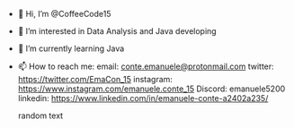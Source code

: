 - 👋 Hi, I’m @CoffeeCode15
- 👀 I’m interested in Data Analysis and Java developing
- 🌱 I’m currently learning Java
- 📫 How to reach me:
    email: conte.emanuele@protonmail.com
    twitter: https://twitter.com/EmaCon_15
    instagram: https://www.instagram.com/emanuele.conte_15
    Discord: emanuele5200
    linkedin: https://www.linkedin.com/in/emanuele-conte-a2402a235/

  random text